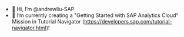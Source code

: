 - 👋 Hi, I’m @andrewliu-SAP
- 🌱 I’m currently creating a "Getting Started with SAP Analytics Cloud" Mission in Tutorial Navigator (https://developers.sap.com/tutorial-navigator.html)!


<!---
andrewliu-SAP/andrewliu-SAP is a ✨ special ✨ repository because its `README.md` (this file) appears on your GitHub profile.
You can click the Preview link to take a look at your changes.
--->

